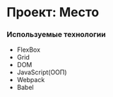 # Проект: Место

### Используемые технологии

* FlexBox
* Grid
* DOM
* JavaScript(ООП)
* Webpack
* Babel



